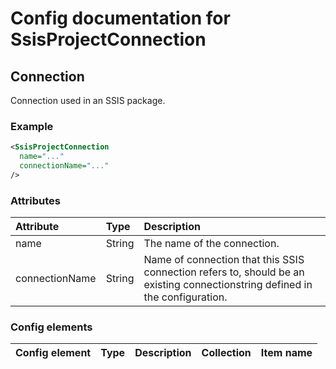 # Config documentation for SsisProjectConnection

## Connection
Connection used in an SSIS package.

### Example
```xml
<SsisProjectConnection 
  name="..." 
  connectionName="..."
/>
```

### Attributes
| Attribute            | Type                 | Description                               |
|:---                  |:---                  |:---                                       |
| name | String | The name of the connection.               |
| connectionName | String | Name of connection that this SSIS connection refers to, should be an existing connectionstring defined in the configuration.               |

### Config elements
| Config element        | Type                                                     | Description                  | Collection | Item name                 |
|:---                   |:---                                                      |:---                          |:---        |:---                       |
